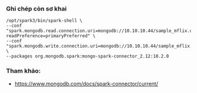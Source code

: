 ### Ghi chép còn sơ khai

```
/opt/spark3/bin/spark-shell \
--conf "spark.mongodb.read.connection.uri=mongodb://10.10.10.44/sample_mflix.users?readPreference=primaryPreferred" \
--conf "spark.mongodb.write.connection.uri=mongodb://10.10.10.44/sample_mflix.users" \
--packages org.mongodb.spark:mongo-spark-connector_2.12:10.2.0
```

### Tham khảo:
- https://www.mongodb.com/docs/spark-connector/current/
